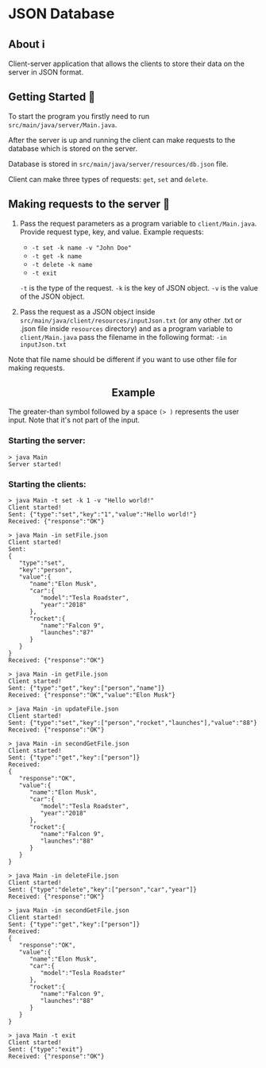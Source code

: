 # JSON Database

## About ℹ️
Client-server application that allows the clients to store their data on the server in JSON format.

## Getting Started 🚀
To start the program you firstly need to run ```src/main/java/server/Main.java```.

After the server is up and running the client can make requests to the database which is stored on the server.

Database is stored in ```src/main/java/server/resources/db.json``` file.

Client can make three types of requests: ```get```, ```set``` and ```delete```.

## Making requests to the server 🧐

1. Pass the request parameters as a program variable to ```client/Main.java```. Provide request type, key, and value.
Example requests: 
   - ```-t set -k name -v "John Doe"```
   - ```-t get -k name```
   - ```-t delete -k name```
   - ```-t exit```

    ```-t``` is the type of the request. ```-k``` is the key of JSON object. ```-v``` is the value of the JSON object.

2. Pass the request as a JSON object inside ```src/main/java/client/resources/inputJson.txt``` (or any other .txt or .json
file inside ```resources``` directory) and as a program variable to ```client/Main.java``` pass the filename in the following
format: ```-in inputJson.txt```

Note that file name should be different if you want to use other file for making requests.

<h2 align="center">
Example
</h2>

The greater-than symbol followed by a space ```(> )``` represents the user input.
Note that it's not part of the input.
### Starting the server:
```
> java Main
Server started!
```
### Starting the clients:
```
> java Main -t set -k 1 -v "Hello world!" 
Client started!
Sent: {"type":"set","key":"1","value":"Hello world!"}
Received: {"response":"OK"}
```
```
> java Main -in setFile.json 
Client started!
Sent:
{
   "type":"set",
   "key":"person",
   "value":{
      "name":"Elon Musk",
      "car":{
         "model":"Tesla Roadster",
         "year":"2018"
      },
      "rocket":{
         "name":"Falcon 9",
         "launches":"87"
      }
   }
}
Received: {"response":"OK"}
```
```
> java Main -in getFile.json 
Client started!
Sent: {"type":"get","key":["person","name"]}
Received: {"response":"OK","value":"Elon Musk"}
```
```
> java Main -in updateFile.json 
Client started!
Sent: {"type":"set","key":["person","rocket","launches"],"value":"88"}
Received: {"response":"OK"}
```
```
> java Main -in secondGetFile.json 
Client started!
Sent: {"type":"get","key":["person"]}
Received:
{
   "response":"OK",
   "value":{
      "name":"Elon Musk",
      "car":{
         "model":"Tesla Roadster",
         "year":"2018"
      },
      "rocket":{
         "name":"Falcon 9",
         "launches":"88"
      }
   }
}
```
```
> java Main -in deleteFile.json 
Client started!
Sent: {"type":"delete","key":["person","car","year"]}
Received: {"response":"OK"}
```
```
> java Main -in secondGetFile.json 
Client started!
Sent: {"type":"get","key":["person"]}
Received:
{
   "response":"OK",
   "value":{
      "name":"Elon Musk",
      "car":{
         "model":"Tesla Roadster"
      },
      "rocket":{
         "name":"Falcon 9",
         "launches":"88"
      }
   }
}
```
```
> java Main -t exit 
Client started!
Sent: {"type":"exit"}
Received: {"response":"OK"}
```